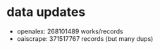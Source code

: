 # data updates

* openalex:  268101489 works/records
* oaiscrape: 371517767 records (but many dups)

